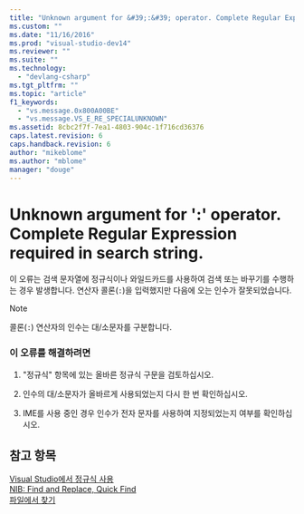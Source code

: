 ```yaml
---
title: "Unknown argument for &#39;:&#39; operator. Complete Regular Expression required in search string. | Microsoft Docs"
ms.custom: ""
ms.date: "11/16/2016"
ms.prod: "visual-studio-dev14"
ms.reviewer: ""
ms.suite: ""
ms.technology: 
  - "devlang-csharp"
ms.tgt_pltfrm: ""
ms.topic: "article"
f1_keywords: 
  - "vs.message.0x800A00BE"
  - "vs.message.VS_E_RE_SPECIALUNKNOWN"
ms.assetid: 8cbc2f7f-7ea1-4803-904c-1f716cd36376
caps.latest.revision: 6
caps.handback.revision: 6
author: "mikeblome"
ms.author: "mblome"
manager: "douge"
---
```

# Unknown argument for &#39;:&#39; operator. Complete Regular Expression required in search string.
이 오류는 검색 문자열에 정규식이나 와일드카드를 사용하여 검색 또는 바꾸기를 수행하는 경우 발생합니다.  연산자 콜론\(`:`\)을 입력했지만 다음에 오는 인수가 잘못되었습니다.  
  
> [!NOTE]
>  콜론\(`:`\) 연산자의 인수는 대\/소문자를 구분합니다.  
  
### 이 오류를 해결하려면  
  
1.  "정규식" 항목에 있는 올바른 정규식 구문을 검토하십시오.  
  
2.  인수의 대\/소문자가 올바르게 사용되었는지 다시 한 번 확인하십시오.  
  
3.  IME를 사용 중인 경우 인수가 전자 문자를 사용하여 지정되었는지 여부를 확인하십시오.  
  
## 참고 항목  
 [Visual Studio에서 정규식 사용](../ide/using-regular-expressions-in-visual-studio.md)   
 [NIB: Find and Replace, Quick Find](http://msdn.microsoft.com/ko-kr/dad03582-4931-4893-83ba-84b37f5b1600)   
 [파일에서 찾기](../ide/find-in-files.md)